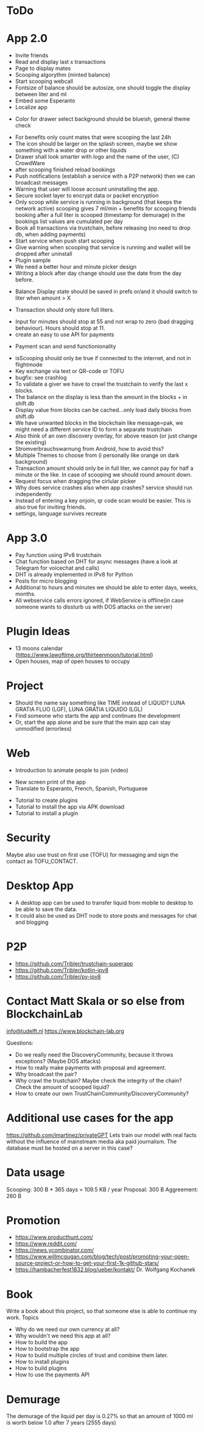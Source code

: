 # ToDo

# App 2.0
+ Invite friends
+ Read and display last x transactions
+ Page to display mates
+ Scooping algorythm (minted balance)
+ Start scooping webcall
+ Fontsize of balance should be autosize, one should toggle the display between liter and ml
+ Embed some Esperanto
+ Localize app
- Color for drawer select background should be blueish, general theme check
+ For benefits only count mates that were scooping the last 24h
+ The icon should be larger on the splash screen, maybe we show something with a water drop or other liquids
+ Drawer shall look smarter with logo and the name of the user, (C) CrowdWare
+ after scooping finished reload bookings
+ Push notifications (establish a service with a P2P network) then we can broadcast messages
+ Warning that user will loose account uninstalling the app.
+ Secure socket layer to encrypt data or packet encryption 
+ Only scoop while service is running in background (that keeps the network active)
    scooping gives 7 ml/min + benefits for scooping friends
    booking after a full liter is scooped (timestamp for demurage)
    in the bookings list values are cumulated per day 
+ Book all transactions via trustchain, before releasing (no need to drop db, when adding payments)
+ Start service when push start scooping
+ Give warning when scooping that service is running and wallet will be dropped after uninstall
+ Plugin sample
+ We need a better hour and minute picker design
+ Writing a block after day change should use the date from the day before. 
- Balance Display state should be saved in prefs or/and it should switch to liter when amount > X
+ Transaction should only store full liters.
- Input for minutes should stop at 55 and not wrap to zero (bad dragging behaviour). Hours should stop at 11.
- create an easy to use API for payments
+ Payment scan and send functionionality
- isScooping should only be true if connected to the internet, and not in flightmode
- Key exchange via text or QR-code or TOFU
- bugfix: see crashlog
- To validate a giver we have to crawl the trustchain to verify the last x blocks.
- The balance on the display is less than the amount in the blocks + in shift.db
- Display value from blocks can be cached...only load daily blocks from shift.db 
- We have unwanted blocks in the blockchain like message=pak, we might need a different service ID to form a separate trustchain 
- Also think of an own discovery overlay, for above reason (or just change the existing) 
- Stromverbrauchswarnung from Android, how to avoid this?
- Multiple Themes to choose from (i personally like orange on dark background)
- Transaction amount should only be in full liter, we cannot pay for half a minute or the like. In case of scooping we should round amount down.
- Request focus when dragging the cirlular picker
- Why does service crashes also when app crashes? service should run independently
- Instead of entering a key onjoin, qr code scan would be easier. This is also true for inviting friends.
- settings, language survives recreate



# App 3.0
- Pay function using IPv8 trustchain
- Chat function based on DHT for async messages (have a look at Telegram for voicechat and calls) 
- DHT is already implemented in IPv8 for Python 
- Posts for micro blogging
- Additional to hours and minutes we should be able to enter days, weeks, months. 
- All webservice calls errors ignored, if WebService is offline(in case someone wants to dissturb us with DOS attacks on the server)

# Plugin Ideas
- 13 moons calendar (https://www.lawoftime.org/thirteenmoon/tutorial.html)
- Open houses, map of open houses to occupy

# Project
- Should the name say something like TIME instead of LIQUID?  LUNA GRATIA FLUO (LGF), LUNA GRATIA LIQUIDO (LGL)
- Find someone who starts the app and continues the development
- Or, start the app alone and be sure that the main app can stay unmodified (errorless)

# Web
- Introduction to animate people to join (video)
+ New screen print of the app
+ Translate to Esperanto, French, Spanish, Portuguese
- Tutorial to create plugins
- Tutorial to install the app via APK download
- Tutorial to install a plugin 

# Security
Maybe also use trust on first use (TOFU) for messaging and sign the contact as TOFU_CONTACT.


# Desktop App
- A desktop app can be used to transfer liquid from mobile to desktop to be able to save the data.
- It could also be used as DHT node to store posts and messages for chat and blogging

# P2P
- https://github.com/Tribler/trustchain-superapp
- https://github.com/Tribler/kotlin-ipv8
- https://github.com/Tribler/py-ipv8

# Contact Matt Skala or so else from BlockchainLab
info@tudelft.nl 
https://www.blockchain-lab.org

Questions: 
- Do we really need the DiscoveryCommunity, because it throws exceptions? (Maybe DOS attacks)
- How to really make payments with proposal and agreement. 
- Why broadcast the pair?
- Why crawl the trustchain? Maybe check the integrity of the chain? Check the amount of scooped liquid? 
- How to create our own TrustChainCommunity/DiscoveryCommunity?


# Additional use cases for the app
https://github.com/imartinez/privateGPT
Lets train our model with real facts without the influence of mainstream media aka paid journalism.
The database must be hosted on a server in this case?

# Data usage
Scooping:   300 B * 365 days = 109.5 KB / year
Proposal:   300 B
Aggreement: 260 B

# Promotion
- https://www.producthunt.com/
- https://www.reddit.com/
- https://news.ycombinator.com/
- https://www.willmcgugan.com/blog/tech/post/promoting-your-open-source-project-or-how-to-get-your-first-1k-github-stars/
- https://hambacherfest1832.blog/ueber/kontakt/  Dr. Wolfgang Kochanek

# Book
Write a book about this project, so that someone else is able to continue my work.
Topics
- Why do we need our own currency at all?
- Why wouldn't we need this app at all?
- How to build the app
- How to bootstrap the app
- How to build multiple circles of trust and combine them later.
- How to install plugins
- How to build plugins
- How to use the payments API 


# Demurage
The demurage of the liquid per day is 0.27% so that an amount of 1000 ml is worth below 1.0 after 7 years (2555 days)